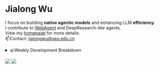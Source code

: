 #  Jialong Wu

I focus on building **native agentic models** and enhancing LLM **efficiency**.<br>
I contribute to [WebAgent](https://github.com/Alibaba-NLP/WebAgent) and DeepResearch-like agents.<br>
View my [homepage](https://callanwu.github.io/) for more details. <br>
📫Contact: jialongwu@seu.edu.cn

<details><summary>📊Weekly Development Breakdown</summary>

<!--START_SECTION:waka-->

```txt
From: 08 June 2025 - To: 15 June 2025

Total Time: 7 hrs 4 mins

Python     5 hrs 52 mins   ████████████████████▓░░░░   83.10 %
JSON       52 mins         ███░░░░░░░░░░░░░░░░░░░░░░   12.46 %
Bash       17 mins         █░░░░░░░░░░░░░░░░░░░░░░░░   04.24 %
Markdown   0 secs          ░░░░░░░░░░░░░░░░░░░░░░░░░   00.11 %
Text       0 secs          ░░░░░░░░░░░░░░░░░░░░░░░░░   00.05 %
```

<!--END_SECTION:waka-->

[![wakatime](https://wakatime.com/badge/user/c6720b29-9431-4a60-bc9d-e1fb2b6bd65f.svg)](https://wakatime.com/@c6720b29-9431-4a60-bc9d-e1fb2b6bd65f)
</details>

[![](https://img.shields.io/badge/Google%20Scholar-4385FE.svg?&color=d6d6d6&style=flat-square&logo=google-scholar)](https://scholar.google.com/citations?user=6eg2m4YAAAAJ)
![](https://komarev.com/ghpvc/?username=callanwu)
